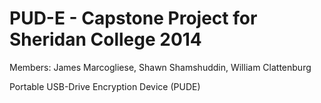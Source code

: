 PUD-E - Capstone Project for Sheridan College 2014 
========
Members: James Marcogliese, Shawn Shamshuddin, William Clattenburg

Portable USB-Drive Encryption Device (PUDE)


